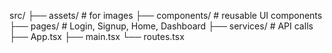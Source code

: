 src/
├── assets/               # for images
├── components/           # reusable UI components
├── pages/                # Login, Signup, Home, Dashboard
├── services/             # API calls
├── App.tsx
├── main.tsx
└── routes.tsx
